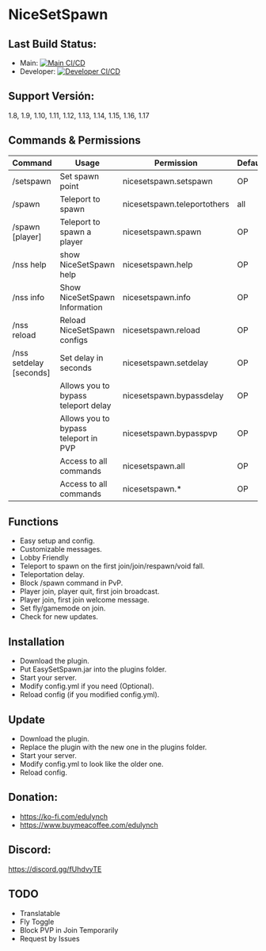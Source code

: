 # NiceSetSpawn

## Last Build Status:
 - Main: [![Main CI/CD](https://github.com/Edulynch/NiceSetSpawn/actions/workflows/main.yml/badge.svg?branch=main)](https://github.com/Edulynch/NiceSetSpawn/actions/workflows/main.yml)
 - Developer: [![Developer CI/CD](https://github.com/Edulynch/NiceSetSpawn/actions/workflows/developer.yml/badge.svg?branch=developer)](https://github.com/Edulynch/NiceSetSpawn/actions/workflows/developer.yml)

## Support Versión:
1.8, 1.9, 1.10, 1.11, 1.12, 1.13, 1.14, 1.15, 1.16, 1.17

## Commands & Permissions

|Command|Usage|Permission|Default|
|-------|-----|----------|-------|
|/setspawn|Set spawn point|nicesetspawn.setspawn|OP|
|/spawn|Teleport to spawn|nicesetspawn.teleportothers|all|
|/spawn [player]|Teleport to spawn a player|nicesetspawn.spawn|OP|
|/nss help|show NiceSetSpawn help|nicesetspawn.help|OP|
|/nss info|Show NiceSetSpawn Information|nicesetspawn.info|OP|
|/nss reload|Reload NiceSetSpawn configs|nicesetspawn.reload|OP|
|/nss setdelay [seconds]|Set delay in seconds|nicesetspawn.setdelay|OP|
| |Allows you to bypass teleport delay|nicesetspawn.bypassdelay|OP|
| |Allows you to bypass teleport in PVP|nicesetspawn.bypasspvp|OP|
| |Access to all commands|nicesetspawn.all|OP|
| |Access to all commands|nicesetspawn.\* |OP|

## Functions
 - Easy setup and config.
 - Customizable messages.
 - Lobby Friendly
 - Teleport to spawn on the first join/join/respawn/void fall.
 - Teleportation delay.
 - Block /spawn command in PvP.
 - Player join, player quit, first join broadcast.
 - Player join, first join welcome message.
 - Set fly/gamemode on join.
 - Check for new updates.

## Installation
 - Download the plugin.
 - Put EasySetSpawn.jar into the plugins folder.
 - Start your server.
 - Modify config.yml if you need (Optional).
 - Reload config (if you modified config.yml).

## Update
 - Download the plugin.
 - Replace the plugin with the new one in the plugins folder.
 - Start your server.
 - Modify config.yml to look like the older one.
 - Reload config.

## Donation:
 - https://ko-fi.com/edulynch
 - https://www.buymeacoffee.com/edulynch

## Discord:
https://discord.gg/fUhdvyTE

## TODO
 - Translatable
 - Fly Toggle
 - Block PVP in Join Temporarily
 - Request by Issues
